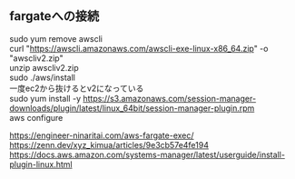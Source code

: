 ## fargateへの接続
sudo yum remove awscli  
curl "https://awscli.amazonaws.com/awscli-exe-linux-x86_64.zip" -o "awscliv2.zip"  
unzip awscliv2.zip  
sudo ./aws/install  
一度ec2から抜けるとv2になっている  
sudo yum install -y https://s3.amazonaws.com/session-manager-downloads/plugin/latest/linux_64bit/session-manager-plugin.rpm  
aws configure  
  
https://engineer-ninaritai.com/aws-fargate-exec/  
https://zenn.dev/xyz_kimua/articles/9e3cb57e4fe194  
https://docs.aws.amazon.com/systems-manager/latest/userguide/install-plugin-linux.html  
